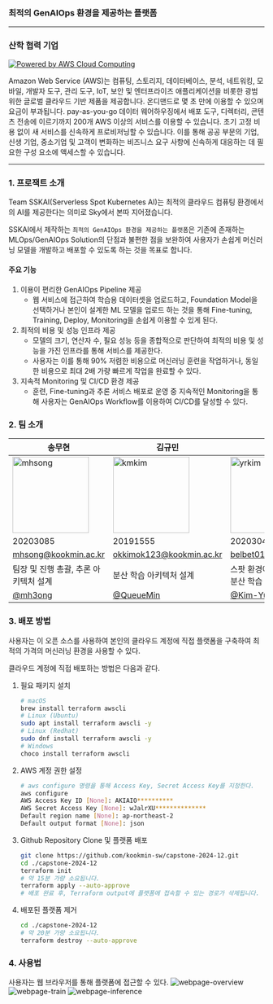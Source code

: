 ### 최적의 GenAIOps 환경을 제공하는 플랫폼

---

### 산학 협력 기업
<a href="http://aws.amazon.com/what-is-cloud-computing"><img src="https://github.com/kookmin-sw/capstone-2024-12/blob/master/.github/assets/powered_by_aws.png?raw=true" alt="Powered by AWS Cloud Computing"></a>

Amazon Web Service (AWS)는 컴퓨팅, 스토리지, 데이터베이스, 분석, 네트워킹, 모바일, 개발자 도구, 관리 도구, IoT, 보안 및 엔터프라이즈 애플리케이션을 비롯한 광범위한 글로벌 클라우드 기반 제품을 제공합니다.  온디맨드로 몇 초 만에 이용할 수 있으며 요금이 부과됩니다. pay-as-you-go 데이터 웨어하우징에서 배포 도구, 디렉터리, 콘텐츠 전송에 이르기까지 200개 AWS 이상의 서비스를 이용할 수 있습니다. 초기 고정 비용 없이 새 서비스를 신속하게 프로비저닝할 수 있습니다. 이를 통해 공공 부문의 기업, 신생 기업, 중소기업 및 고객이 변화하는 비즈니스 요구 사항에 신속하게 대응하는 데 필요한 구성 요소에 액세스할 수 있습니다.

---

### 1. 프로잭트 소개
Team SSKAI(Serverless Spot Kubernetes AI)는 최적의 클라우드 컴퓨팅 환경에서의 AI를 제공한다는 의미로 Sky에서 본따 지어졌습니다.

SSKAI에서 제작하는 `최적의 GenAIOps 환경을 제공하는 플랫폼`은 기존에 존재하는 MLOps/GenAIOps Solution의 단점과 불편한 점을 보완하여 사용자가 손쉽게 머신러닝 모델을 개발하고 배포할 수 있도록 하는 것을 목표로 합니다.


#### 주요 기능
1. 이용이 편리한 GenAIOps Pipeline 제공
    - 웹 서비스에 접근하여 학습용 데이터셋을 업로드하고, Foundation Model을 선택하거나 본인이 설계한 ML 모델을 업로드 하는 것을 통해 Fine-tuning, Training, Deploy, Monitoring을 손쉽게 이용할 수 있게 된다.
2. 최적의 비용 및 성능 인프라 제공
    - 모델의 크기, 연산자 수, 필요 성능 등을 종합적으로 판단하여 최적의 비용 및 성능을 가진 인프라를 통해 서비스를 제공한다.
    - 사용자는 이를 통해 90% 저렴한 비용으로 머신러닝 훈련을 작업하거나, 동일한 비용으로 최대 2배 가량 빠르게 작업을 완료할 수 있다.
3. 지속적 Monitoring 및 CI/CD 환경 제공
    - 훈련, Fine-tuning과 추론 서비스 배포로 운영 중 지속적인 Monitoring을 통해 사용자는 GenAIOps Workflow를 이용하여 CI/CD를 달성할 수 있다.

### 2. 팀 소개

| 송무현 | 김규민 | 김유림 | 문지훈 | 박정명 | 정승우 |
|--------|--------|--------|--------|--------|--------|
|<img src='https://github.com/kookmin-sw/capstone-2024-12/blob/master/.github/assets/people/moohyun.jpg?raw=true' width=150px height=150px alt="mhsong"/>|<img src='https://github.com/kookmin-sw/capstone-2024-12/blob/master/.github/assets/people/kmkim.png?raw=true' width=150px height=150px alt="kmkim"/>|<img src='https://github.com/kookmin-sw/capstone-2024-12/blob/master/.github/assets/people/yrkim.jpg?raw=true' width=150px height=150px alt="yrkim"/>|<img src='https://github.com/kookmin-sw/capstone-2024-12/blob/master/.github/assets/people/jhmoon.png?raw=true' width=150px height=150px alt="jhmoon"/>|<img src='https://github.com/kookmin-sw/capstone-2024-12/blob/master/.github/assets/people/jmpark.jpg?raw=true' width=150px height=150px alt="jmpark"/>|<img src='https://github.com/kookmin-sw/capstone-2024-12/blob/master/.github/assets/people/swjeong.png?raw=true' width=150px height=150px alt="swjeong"/>|
|20203085|20191555|20203043|20213347|20191598|20191664|
|mhsong@kookmin.ac.kr|okkimok123@kookmin.ac.kr|belbet01@kookmin.ac.kr|answlgns2056@kookmin.ac.kr|jmyeong012@kookmin.ac.kr|seungwoo1124@kookmin.ac.kr|
|팀장 및 진행 총괄, 추론 아키텍처 설계|분산 학습 아키텍처 설계|스팟 환경에서 안정성 있는 분산 학습 구현|기능 배포 자동화 구현|프론트엔드/백엔드|최적의 비용 아키텍처 선출 알고리즘 제작|
|[@mh3ong](https://github.com/mh3ong)|[@QueueMin](https://github.com/QueueMin)|[@Kim-Yul](https://github.com/Kim-Yul)|[@jhM00n](https://github.com/jhM00n)|[@j-myeong](https://github.com/j-myeong)|[@seungwoo1124](https://github.com/seungwoo1124)|


### 3. 배포 방법

사용자는 이 오픈 소스를 사용하여 본인의 클라우드 계정에 직접 플랫폼을 구축하여 최적의 가격의 머신러닝 환경을 사용할 수 있다.

클라우드 계정에 직접 배포하는 방법은 다음과 같다.

1. 필요 패키지 설치
    ```bash
    # macOS
    brew install terraform awscli
    # Linux (Ubuntu)
    sudo apt install terraform awscli -y
    # Linux (Redhat)
    sudo dnf install terraform awscli -y
    # Windows
    choco install terraform awscli
    ```
2. AWS 계정 권한 설정
    ```bash
    # aws configure 명령을 통해 Access Key, Secret Access Key를 지정한다.
    aws configure
    AWS Access Key ID [None]: AKIAIO**********
    AWS Secret Access Key [None]: wJalrXU**************
    Default region name [None]: ap-northeast-2
    Default output format [None]: json
    ```
3. Github Repository Clone 및 플랫폼 배포
    ```bash
    git clone https://github.com/kookmin-sw/capstone-2024-12.git
    cd ./capstone-2024-12
    terraform init
    # 약 15분 가량 소요됩니다.
    terraform apply --auto-approve
    # 배포 완료 후, Terraform output에 플랫폼에 접속할 수 있는 경로가 삭제됩니다.
    ```
4. 배포된 플랫폼 제거
    ```bash
    cd ./capstone-2024-12
    # 약 20분 가량 소요됩니다.
    terraform destroy --auto-approve
    ```

### 4. 사용법

사용자는 웹 브라우저를 통해 플랫폼에 접근할 수 있다.
![webpage-overview](https://github.com/kookmin-sw/capstone-2024-12/blob/master/.github/assets/webpage-overview.png?raw=true)
![webpage-train](https://github.com/kookmin-sw/capstone-2024-12/blob/master/.github/assets/webpage-train.png?raw=true)
![webpage-inference](https://github.com/kookmin-sw/capstone-2024-12/blob/master/.github/assets/webpage-inference.png?raw=true)